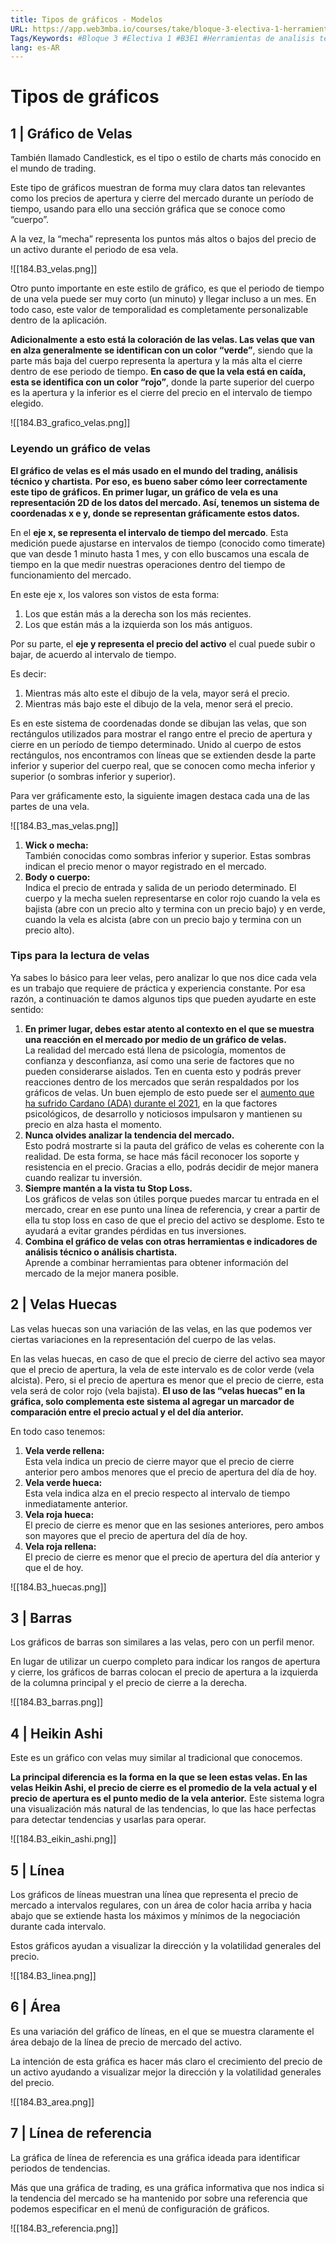 ```yaml
---
title: Tipos de gráficos - Modelos
URL: https://app.web3mba.io/courses/take/bloque-3-electiva-1-herramientas-de-analisis-tecnico/texts/38941535-02-tipos-de-graficos-modelos
Tags/Keywords: #Bloque 3 #Electiva 1 #B3E1 #Herramientas de analisis tecnico #tipos de graficos #modelos #velas #graficos de velas
lang: es-AR
---
```

# Tipos de gráficos
## 1 | Gráfico de Velas 
También llamado Candlestick, es el tipo o estilo de charts más conocido en el mundo de trading.

Este tipo de gráficos muestran de forma muy clara datos tan relevantes como los precios de apertura y cierre del mercado durante un período de tiempo, usando para ello una sección gráfica que se conoce como “cuerpo”.

A la vez, la “mecha” representa los puntos más altos o bajos del precio de un activo durante el periodo de esa vela.

![[184.B3_velas.png]]
  
Otro punto importante en este estilo de gráfico, es que el periodo de tiempo de una vela puede ser muy corto (un minuto) y llegar incluso a un mes. En todo caso, este valor de temporalidad es completamente personalizable dentro de la aplicación. 

**Adicionalmente a esto está la coloración de las velas. Las velas que van en alza generalmente se identifican con un color “verde”**, siendo que la parte más baja del cuerpo representa la apertura y la más alta el cierre dentro de ese periodo de tiempo. **En caso de que la vela está en caída, esta se identifica con un color “rojo”**, donde la parte superior del cuerpo es la apertura y la inferior es el cierre del precio en el intervalo de tiempo elegido.

![[184.B3_grafico_velas.png]]

### Leyendo un gráfico de velas
**El gráfico de velas es el más usado en el mundo del trading, análisis técnico y chartista.** **Por eso, es bueno saber cómo leer correctamente este tipo de gráficos. En primer lugar, un gráfico de vela es una representación 2D de los datos del mercado. Así, tenemos un sistema de coordenadas x e y, donde se representan gráficamente estos datos.** 

En el **eje x, se representa el intervalo de tiempo del mercado**. Esta medición puede ajustarse en intervalos de tiempo (conocido como timerate) que van desde 1 minuto hasta 1 mes, y con ello buscamos una escala de tiempo en la que medir nuestras operaciones dentro del tiempo de funcionamiento del mercado. 

En este eje x, los valores son vistos de esta forma:
1. Los que están más a la derecha son los más recientes.
2. Los que están más a la izquierda son los más antiguos.

Por su parte, el **eje y representa el precio del activo** el cual puede subir o bajar, de acuerdo al intervalo de tiempo. 

Es decir:
1. Mientras más alto este el dibujo de la vela, mayor será el precio.
2. Mientras más bajo este el dibujo de la vela, menor será el precio.

Es en este sistema de coordenadas donde se dibujan las velas, que son rectángulos utilizados para mostrar el rango entre el precio de apertura y cierre en un período de tiempo determinado. Unido al cuerpo de estos rectángulos, nos encontramos con líneas que se extienden desde la parte inferior y superior del cuerpo real, que se conocen como mecha inferior y superior (o sombras inferior y superior). 

Para ver gráficamente esto, la siguiente imagen destaca cada una de las partes de una vela.

![[184.B3_mas_velas.png]]

1. **Wick o mecha:**  
    También conocidas como sombras inferior y superior. Estas sombras indican el precio menor o mayor registrado en el mercado.
2. **Body o cuerpo:**  
    Indica el precio de entrada y salida de un periodo determinado. El cuerpo y la mecha suelen representarse en color rojo cuando la vela es bajista (abre con un precio alto y termina con un precio bajo) y en verde, cuando la vela es alcista (abre con un precio bajo y termina con un precio alto).

### Tips para la lectura de velas
Ya sabes lo básico para leer velas, pero analizar lo que nos dice cada vela es un trabajo que requiere de práctica y experiencia constante. Por esa razón, a continuación te damos algunos tips que pueden ayudarte en este sentido:
1. **En primer lugar, debes estar atento al contexto en el que se muestra una reacción en el mercado por medio de un gráfico de velas.**  
    La realidad del mercado está llena de psicología, momentos de confianza y desconfianza, así como una serie de factores que no pueden considerarse aislados. Ten en cuenta esto y podrás prever reacciones dentro de los mercados que serán respaldados por los gráficos de velas. Un buen ejemplo de esto puede ser el [aumento que ha sufrido Cardano (ADA) durante el 2021](https://es.beincrypto.com/cardano-ada-crecio-766-porciento-ano-2022-puede-ser-mejor/), en la que factores psicológicos, de desarrollo y noticiosos impulsaron y mantienen su precio en alza hasta el momento.  
2. **Nunca olvides analizar la tendencia del mercado.**  
    Esto podrá mostrarte si la pauta del gráfico de velas es coherente con la realidad. De esta forma, se hace más fácil reconocer los soporte y resistencia en el precio. Gracias a ello, podrás decidir de mejor manera cuando realizar tu inversión. 
3. **Siempre mantén a la vista tu Stop Loss.**   
    Los gráficos de velas son útiles porque puedes marcar tu entrada en el mercado, crear en ese punto una línea de referencia, y crear a partir de ella tu stop loss en caso de que el precio del activo se desplome. Esto te ayudará a evitar grandes pérdidas en tus inversiones. 
4. **Combina el gráfico de velas con otras herramientas e indicadores de análisis técnico o análisis chartista.**  
    Aprende a combinar herramientas para obtener información del mercado de la mejor manera posible.

## 2 | Velas Huecas
Las velas huecas son una variación de las velas, en las que podemos ver ciertas variaciones en la representación del cuerpo de las velas.

En las velas huecas, en caso de que el precio de cierre del activo sea mayor que el precio de apertura, la vela de este intervalo es de color verde (vela alcista). Pero, si el precio de apertura es menor que el precio de cierre, esta vela será de color rojo (vela bajista). **El uso de las “velas huecas” en la gráfica, solo complementa este sistema al agregar un marcador de comparación entre el precio actual y el del día anterior.** 

En todo caso tenemos:
1. **Vela verde rellena:**  
    Esta vela indica un precio de cierre mayor que el precio de cierre anterior pero ambos menores que el precio de apertura del día de hoy.
2. **Vela verde hueca:**  
    Esta vela indica alza en el precio respecto al intervalo de tiempo inmediatamente anterior. 
3. **Vela roja hueca:**  
    El precio de cierre es menor que en las sesiones anteriores, pero ambos son mayores que el precio de apertura del día de hoy.
4. **Vela roja rellena:**  
    El precio de cierre es menor que el precio de apertura del día anterior y que el de hoy.
  
![[184.B3_huecas.png]]

## 3 | Barras
Los gráficos de barras son similares a las velas, pero con un perfil menor.

En lugar de utilizar un cuerpo completo para indicar los rangos de apertura y cierre, los gráficos de barras colocan el precio de apertura a la izquierda de la columna principal y el precio de cierre a la derecha.

![[184.B3_barras.png]]

## 4 | Heikin Ashi
Este es un gráfico con velas muy similar al tradicional que conocemos. 

**La principal diferencia es la forma en la que se leen estas velas. En las velas Heikin Ashi, el precio de cierre es el promedio de la vela actual y el precio de apertura es el punto medio de la vela anterior.** Este sistema logra una visualización más natural de las tendencias, lo que las hace perfectas para detectar tendencias y usarlas para operar. 

![[184.B3_eikin_ashi.png]]

## 5 | Línea
Los gráficos de líneas muestran una línea que representa el precio de mercado a intervalos regulares, con un área de color hacia arriba y hacia abajo que se extiende hasta los máximos y mínimos de la negociación durante cada intervalo.

Estos gráficos ayudan a visualizar la dirección y la volatilidad generales del precio.

![[184.B3_linea.png]]

## 6 | Área
Es una variación del gráfico de líneas, en el que se muestra claramente el área debajo de la línea de precio de mercado del activo.

La intención de esta gráfica es hacer más claro el crecimiento del precio de un activo ayudando a visualizar mejor la dirección y la volatilidad generales del precio.

![[184.B3_area.png]]

## 7 | Línea de referencia
La gráfica de línea de referencia es una gráfica ideada para identificar periodos de tendencias. 

Más que una gráfica de trading, es una gráfica informativa que nos indica si la tendencia del mercado se ha mantenido por sobre una referencia que podemos especificar en el menú de configuración de gráficos. 

![[184.B3_referencia.png]]